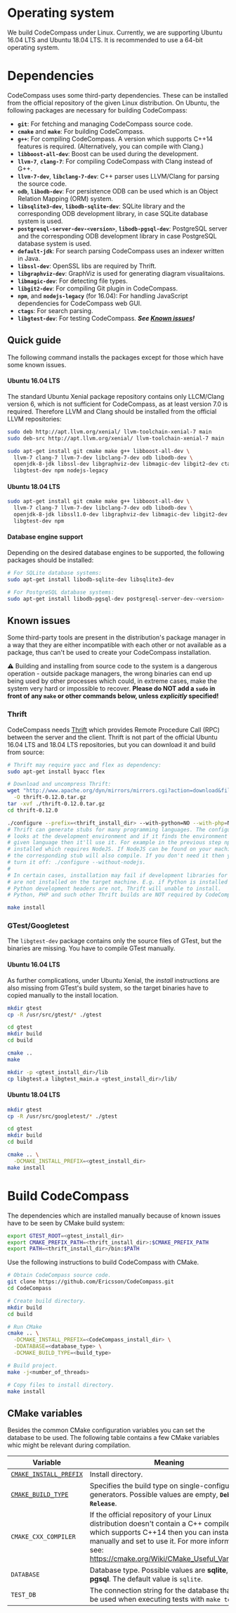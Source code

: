 # Operating system
We build CodeCompass under Linux. Currently, we are supporting Ubuntu 16.04 LTS
and Ubuntu 18.04 LTS. It is recommended to use a 64-bit operating system.

# Dependencies
CodeCompass uses some third-party dependencies. These can be installed from the
official repository of the given Linux distribution. On Ubuntu, the following
packages are necessary for building CodeCompass:

- **`git`**: For fetching and managing CodeCompass source code.
- **`cmake`** and **`make`**: For building CodeCompass.
- **`g++`**: For compiling CodeCompass. A version which supports C++14 features
  is required. (Alternatively, you can compile with Clang.)
- **`libboost-all-dev`**: Boost can be used during the development.
- **`llvm-7`**, **`clang-7`**: For compiling CodeCompass with Clang
  instead of G++.
- **`llvm-7-dev`**, **`libclang-7-dev`**: C++ parser uses LLVM/Clang for
  parsing the source code.
- **`odb`**, **`libodb-dev`**: For persistence ODB can be used which is an Object Relation
  Mapping (ORM) system.
- **`libsqlite3-dev`**, **`libodb-sqlite-dev`**: SQLite library and the corresponding ODB
  development library, in case SQLite database system is used.
- **`postgresql-server-dev-<version>`**, **`libodb-pgsql-dev`**: PostgreSQL server and
  the corresponding ODB development library in case PostgreSQL database system is used.
- **`default-jdk`**: For search parsing CodeCompass uses an indexer written
  in Java.
- **`libssl-dev`**: OpenSSL libs are required by Thrift.
- **`libgraphviz-dev`**: GraphViz is used for generating diagram visualitaions.
- **`libmagic-dev`**: For detecting file types.
- **`libgit2-dev`**: For compiling Git plugin in CodeCompass.
- **`npm`**, and **`nodejs-legacy`** (for 16.04):
  For handling JavaScript dependencies for CodeCompass web GUI.
- **`ctags`**: For search parsing.
- **`libgtest-dev`**: For testing CodeCompass.
  ***See [Known issues](#known-issues)!***

## Quick guide

The following command installs the packages except for those which have some
known issues.

#### Ubuntu 16.04 LTS

The standard Ubuntu Xenial package repository contains only LLCM/Clang version 6,
which is not sufficient for CodeCompass, as at least version 7.0 is required.
Therefore LLVM and Clang should be installed from the official LLVM repositories:

```bash
sudo deb http://apt.llvm.org/xenial/ llvm-toolchain-xenial-7 main
sudo deb-src http://apt.llvm.org/xenial/ llvm-toolchain-xenial-7 main

sudo apt-get install git cmake make g++ libboost-all-dev \
  llvm-7 clang-7 llvm-7-dev libclang-7-dev odb libodb-dev \
  openjdk-8-jdk libssl-dev libgraphviz-dev libmagic-dev libgit2-dev ctags \
  libgtest-dev npm nodejs-legacy
```

#### Ubuntu 18.04 LTS

```bash
sudo apt-get install git cmake make g++ libboost-all-dev \
  llvm-7 clang-7 llvm-7-dev libclang-7-dev odb libodb-dev \
  openjdk-8-jdk libssl1.0-dev libgraphviz-dev libmagic-dev libgit2-dev ctags \
  libgtest-dev npm
```

#### Database engine support

Depending on the desired database engines to be supported, the following packages
should be installed:

```bash
# For SQLite database systems:
sudo apt-get install libodb-sqlite-dev libsqlite3-dev

# For PostgreSQL database systems:
sudo apt-get install libodb-pgsql-dev postgresql-server-dev-<version>
```

## Known issues
Some third-party tools are present in the distribution's package manager in a
way that they are either incompatible with each other or not available as a
package, thus can't be used to create your CodeCompass installation.

:warning: Building and installing from source code to the system is a dangerous
operation - outside package managers, the wrong binaries can end up being used
by other processes which could, in extreme cases, make the system very hard or
impossible to recover. **Please do NOT add a `sudo` in front of any `make` or
other commands below, unless *explicitly* specified!**

### Thrift
CodeCompass needs [Thrift](https://thrift.apache.org/) which provides Remote
Procedure Call (RPC) between the server and the client. Thrift is not part of
the official Ubuntu 16.04 LTS and 18.04 LTS repositories, but you can download it
and build from source:

```bash
# Thrift may require yacc and flex as dependency:
sudo apt-get install byacc flex

# Download and uncompress Thrift:
wget "http://www.apache.org/dyn/mirrors/mirrors.cgi?action=download&filename=thrift/0.12.0/thrift-0.12.0.tar.gz" \
  -O thrift-0.12.0.tar.gz
tar -xvf ./thrift-0.12.0.tar.gz
cd thrift-0.12.0

./configure --prefix=<thrift_install_dir> --with-python=NO --with-php=NO
# Thrift can generate stubs for many programming languages. The configure script
# looks at the development environment and if it finds the environment for a
# given language then it'll use it. For example in the previous step npm was
# installed which requires NodeJS. If NodeJS can be found on your machine then
# the corresponding stub will also compile. If you don't need it then you can
# turn it off: ./configure --without-nodejs.
#
# In certain cases, installation may fail if development libraries for languages
# are not installed on the target machine. E.g. if Python is installed but the
# Python development headers are not, Thrift will unable to install.
# Python, PHP and such other Thrift builds are NOT required by CodeCompass.

make install
```

### GTest/Googletest
The `libgtest-dev` package contains only the source files of GTest, but the
binaries are missing. You have to compile GTest manually.

#### Ubuntu 16.04 LTS
As further complications, under Ubuntu Xenial, the *install* instructions
are also missing from GTest's build system, so the target binaries
have to copied manually to the install location.

```bash
mkdir gtest
cp -R /usr/src/gtest/* ./gtest

cd gtest
mkdir build
cd build

cmake ..
make

mkdir -p <gtest_install_dir>/lib
cp libgtest.a libgtest_main.a <gtest_install_dir>/lib/
```

#### Ubuntu 18.04 LTS
```bash
mkdir gtest
cp -R /usr/src/googletest/* ./gtest

cd gtest
mkdir build
cd build

cmake .. \
  -DCMAKE_INSTALL_PREFIX=<gtest_install_dir>
make install
```

# Build CodeCompass
The dependencies which are installed manually because of known issues have to
be seen by CMake build system:

```bash
export GTEST_ROOT=<gtest_install_dir>
export CMAKE_PREFIX_PATH=<thrift_install_dir>:$CMAKE_PREFIX_PATH
export PATH=<thrift_install_dir>/bin:$PATH
```

Use the following instructions to build CodeCompass with CMake.

```bash
# Obtain CodeCompass source code.
git clone https://github.com/Ericsson/CodeCompass.git
cd CodeCompass

# Create build directory.
mkdir build
cd build

# Run CMake
cmake .. \
  -DCMAKE_INSTALL_PREFIX=<CodeCompass_install_dir> \
  -DDATABASE=<database_type> \
  -DCMAKE_BUILD_TYPE=<build_type>

# Build project.
make -j<number_of_threads>

# Copy files to install directory.
make install
```

## CMake variables
Besides the common CMake configuration variables you can set the database to be
used. The following table contains a few CMake variables whic might be relevant
during compilation.

| Variable | Meaning |
| -------- | ------- |
| [`CMAKE_INSTALL_PREFIX`](http://cmake.org/cmake/help/v3.0/variable/CMAKE_INSTALL_PREFIX.html) | Install directory. |
| [`CMAKE_BUILD_TYPE`](http://cmake.org/cmake/help/v3.0/variable/CMAKE_BUILD_TYPE.html)| Specifies the build type on single-configuration generators. Possible values are empty, **`Debug`**, **`Release`**. |
| `CMAKE_CXX_COMPILER` | If the official repository of your Linux distribution doesn't contain a C++ compiler which supports C++14 then you can install one manually and set to use it. For more information see: https://cmake.org/Wiki/CMake_Useful_Variables |
| `DATABASE` | Database type. Possible values are **sqlite**, **pgsql**. The default value is `sqlite`. |
| `TEST_DB` | The connection string for the database that will be used when executing tests with `make test`. |
